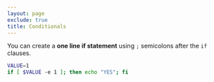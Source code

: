 ```yaml
---
layout: page
exclude: true
title: Conditionals
---
```


You can create a **one line if statement** using `;` semicolons after the `if` clauses.
```bash
VALUE=1
if [ $VALUE -e 1 ]; then echo "YES"; fi
```